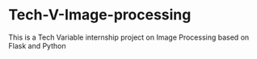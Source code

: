 # Tech-V-Image-processing
 
This is a Tech Variable internship project on Image Processing based on Flask and Python